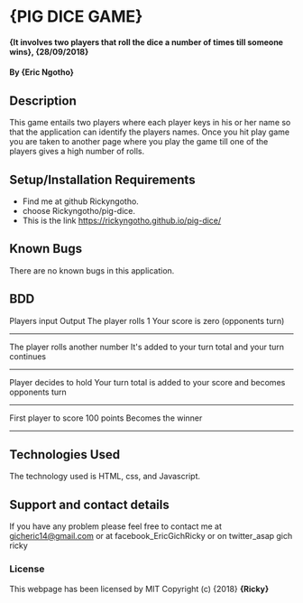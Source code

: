 # {PIG DICE GAME}
#### {It involves two players that roll the dice a number of times till someone wins}, {28/09/2018}
#### By **{Eric Ngotho}**
## Description
This game entails two players where each player keys in his or her name so that the application can identify the players names. Once you hit play game you are taken to another page  where you play the game till one of the players gives a high number of rolls.
## Setup/Installation Requirements
* Find me at github Rickyngotho.
* choose Rickyngotho/pig-dice.
* This is the link https://rickyngotho.github.io/pig-dice/
## Known Bugs
There are no known bugs in this application.
## BDD
Players input	                                    Output
The player rolls 1                           	Your score is zero (opponents turn)
--------------------------------------	-----------------------------------------------------------------
The player rolls another number             	It's added to your turn total and your turn continues
--------------------------------------	-----------------------------------------------------------------
Player decides to hold	                      Your turn total is added to your score and becomes opponents turn
--------------------------------------	-----------------------------------------------------------------
First player to score 100 points	            Becomes the winner
--------------------------------------	-----------------------------------------------------------------

## Technologies Used
The technology used is HTML, css, and Javascript.
## Support and contact details
If you have any problem please feel free to contact me at gicheric14@gmail.com or at facebook_EricGichRicky or on twitter_asap gich ricky
### License
This webpage has been licensed by MIT
Copyright (c) {2018} **{Ricky}**
